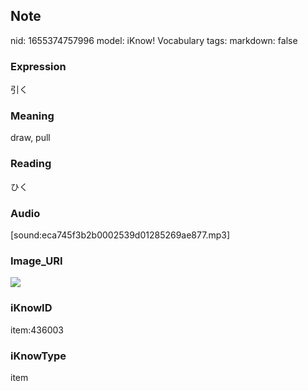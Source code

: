 ## Note
nid: 1655374757996
model: iKnow! Vocabulary
tags: 
markdown: false

### Expression
引く

### Meaning
draw, pull

### Reading
ひく

### Audio
[sound:eca745f3b2b0002539d01285269ae877.mp3]

### Image_URI
<img src="fddd49a6b4da2023520121e6d360cf86.jpg">

### iKnowID
item:436003

### iKnowType
item
